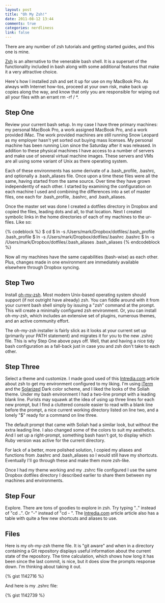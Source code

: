```yaml
---
layout: post
title: "Oh My Zsh!"
date: 2011-08-12 13:44
comments: true
categories: nerdliness
link: false
---
```

There are any number of zsh tutorials and getting started guides, and this one is mine.

[Zsh](http://www.zsh.org/ "zsh") is an alternative to the venerable bash shell. It is a superset of the functionality included in bash along with some additional features that make it a very attractive choice.

Here's how I installed zsh and set it up for use on my MacBook Pro. As always with Internet how-tos, proceed at your own risk, make back up copies along the way, and know that only you are responsible for wiping out all your files with an errant rm -rf / *.

## Step One
Review your current bash setup. In my case I have three primary machines: my personal MacBook Pro, a work assigned MacBook Pro, and a work provided iMac. The work provided machines are still running Snow Leopard as my employer hasn't yet sorted out buying mass licenses. My personal machine has been running Lion since the Saturday after it was released. In addition to these physical machines I have access to a number of servers and make use of several virtual machine images. These servers and VMs are all using some variant of Unix as there operating system.

Each of these environments has some derivate of a .bash\_profile, .bashrc, and optionally a .bash\_aliases file. Once upon a time these files were all the same, having started from the same source. Over time they have grown independently of each other. I started by examining the configuration on each machine I used and combining the differences into a set of master files, one each for .bash\_profile, .bashrc, and .bash\_aliases. 

Once the master set was done I created a dotfiles directory in Dropbox and copied the files, leading dots and all, to that location. Next I created symbolic links in the home directories of each of my machines to the ur-files. Like so:

{% codeblock %}
$ cd 
$ ln -s /Users/mark/Dropbox/dotfiles/.bash\_profile .bash\_profile
$ ln -s /Users/mark/Dropbox/dotfiles/.bashrc .bashrc
$ ln -s /Users/mark/Dropbox/dotfiles/.bash\_aliases .bash\_aliases
{% endcodeblock %}

Now all my machines have the same capabilities (bash-wise) as each other. Plus, changes made in one environment are immediately available elsewhere through Dropbox syncing. 

## Step Two
Install [oh-my-zsh](https://github.com/robbyrussell/oh-my-zsh "oh-my-zsh"). Most modern Unix-based operating system should support (if not outright have already) zsh. You can fiddle around with it from your current bash shell simply by issuing a "zsh" command at the prompt. This will create a minimally configured zsh environment. Or, you can install oh-my-zsh, which includes an extensive set of plugins, numerous themes, and an active community effort. 

The oh-my-zsh installer is fairly slick as it looks at your current set up (primarily your PATH statement) and migrates it for you to the new .zshrc file. This is why Step One above pays off. Well, that and having a nice tidy bash configuration as a fall-back just in case you and zsh don't take to each other.

## Step Three
Select a theme and customize. I made good used of this [Intredia.com](http://intridea.com/2011/5/18/its-not-enough-to-bash-in-heads-youve-got-to-bash-in-minds-with-zsh?blog=company "It's Not Enough to Bash in Heads, You've Got to Bash in Minds with Zsh?") article about zsh to get my environment configured to my liking. I'm using [iTerm](http://www.iterm2.com/#/section/home "iTerm2") and the [Solarized](http://ethanschoonover.com/solarized "Solarized") Dark color scheme, and I liked the looks of the Soliah theme. Under my bash environment I had a two-line prompt with a leading blank line. Purists may squawk at the idea of using up three lines for each new prompt, but I find a cluttered console easier to read with a blank line before the prompt, a nice current working directory listed on line two, and a lonely "$" ready for a command on line three. 

The default prompt that came with Soliah had a similar look, but without the extra leading line. I also changed some of the colors to suit my aesthetics. And I set up a right-prompt, something bash hasn't got, to display which Ruby version was active for the current directory.

For lack of a better, more polished solution, I copied my aliases and functions from .bashrc and .bash\_aliases so I would still have my shortcuts. Eventually I'll go through these and make them more zsh-like.

Once I had my theme working and my .zshrc file configured I use the same Dropbox dotfiles directory I described earlier to share them between my machines and environments.

## Step Four
Explore. There are tons of goodies to explore in zsh. Try typing ".." instead of "cd ..". Or "-" instead of "cd - ". The [Intredia.com](http://intridea.com/2011/5/18/its-not-enough-to-bash-in-heads-youve-got-to-bash-in-minds-with-zsh?blog=company "It's Not Enough to Bash in Heads, You've Got to Bash in Minds with Zsh?") article article also has a table with quite a few new shortcuts and aliases to use.

## Files
Here is my oh-my-zsh theme file. It is "git aware" and when in a directory containing a Git repository displays useful information about the current state of the repository. The time calculation, which shows how long it has been since the last commit, is nice, but it does slow the prompts response down. I'm thinking about taking it out.

{% gist 1142716 %}

And here is my .zshrc file:

{% gist 1142739 %}